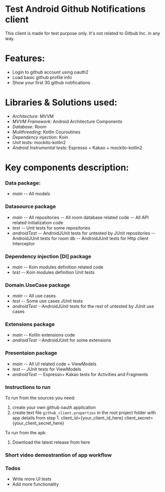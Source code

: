 # Test Android Github Notifications client

This client is made for test purpose only. It's not related to Gitbub Inc. in any way. 
# Features:
  - Login to github account using oauth2 
  - Load basic github profile info
  - Show your first 30 github notifications

# Libraries & Solutions used:
  - *Architecture*: MVVM
  - *MVVM Framework:* Android Architecture Components
  - *Database:* Room
  - *Mulithreading:* Kotlin Couroutines
  - *Dependency injection:* Koin
  - *Unit tests:* mockito-kotlin2 
  - *Android Instrumental tests:* Espresso + Kakao + mockito-kotlin2
  
# Key components description: 

### Data package:
- *main* 
 -- All models
### Datasource package
 - *main* 
 -- All repositories 
 -- All room database related code
 -- All API related initialization code
 - *test* 
 -- Unit tests for some repositories
 - *androidTest* 
 -- AndroidJUnit tests for untested by JUnit repositories 
-- AndroidJUnit tests for room db
-- AndroidJUnit tests for Http client Interceptor
### Dependency injection [DI] package
- *main* 
-- Koin modules definition related code
- *test* 
-- Koin modules definition Unit tests
### Domain.UseCase package
- *main*
-- All use cases 
- *test*
-- Some use cases JUnit tests
- *androidTest*
--AndroidJUnit tests for the rest of untested by JUnit use cases
### Extensions package
- *main*
-- Kotlin extensions code
- *androidTest*
--AndroidJUnit for some extensions
### Presentaion package
- *main*
-- All UI related code + ViewModels
- *test*
-- JUnit tests for ViewModels
- *androidTest*
-- Espresso+ Kakao tests for Activities and Fragments

### Instructions to run

To run from the sources you need: 
1) create your own github oauth application
2) create text file ```github_client.properties``` in the root project folder with app details from step 1. 
client_id={your_client_id_here}
client_secret={your_client_secret_here}

To run from the apk: 
 1) Download the latest release from here 
### Short video demostrantion of app workflow
 
### Todos
 - Write more UI tests
 - Add more functionality

